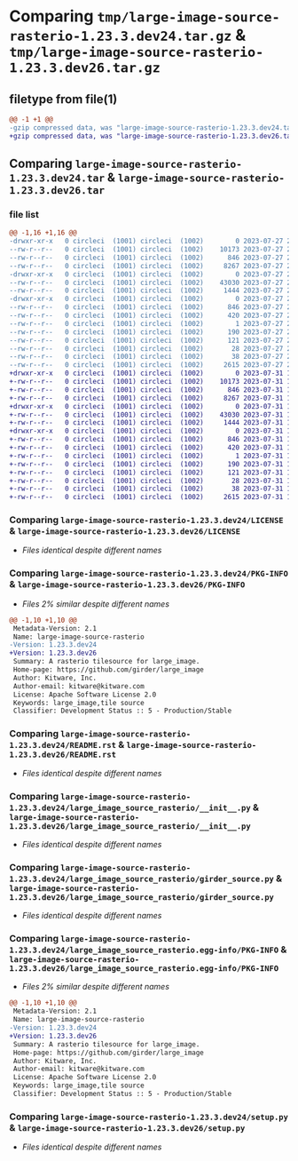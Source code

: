 # Comparing `tmp/large-image-source-rasterio-1.23.3.dev24.tar.gz` & `tmp/large-image-source-rasterio-1.23.3.dev26.tar.gz`

## filetype from file(1)

```diff
@@ -1 +1 @@
-gzip compressed data, was "large-image-source-rasterio-1.23.3.dev24.tar", last modified: Thu Jul 27 21:16:20 2023, max compression
+gzip compressed data, was "large-image-source-rasterio-1.23.3.dev26.tar", last modified: Mon Jul 31 15:03:33 2023, max compression
```

## Comparing `large-image-source-rasterio-1.23.3.dev24.tar` & `large-image-source-rasterio-1.23.3.dev26.tar`

### file list

```diff
@@ -1,16 +1,16 @@
-drwxr-xr-x   0 circleci  (1001) circleci  (1002)        0 2023-07-27 21:16:20.755076 large-image-source-rasterio-1.23.3.dev24/
--rw-r--r--   0 circleci  (1001) circleci  (1002)    10173 2023-07-27 21:16:20.000000 large-image-source-rasterio-1.23.3.dev24/LICENSE
--rw-r--r--   0 circleci  (1001) circleci  (1002)      846 2023-07-27 21:16:20.755076 large-image-source-rasterio-1.23.3.dev24/PKG-INFO
--rw-r--r--   0 circleci  (1001) circleci  (1002)     8267 2023-07-27 21:16:20.000000 large-image-source-rasterio-1.23.3.dev24/README.rst
-drwxr-xr-x   0 circleci  (1001) circleci  (1002)        0 2023-07-27 21:16:20.751076 large-image-source-rasterio-1.23.3.dev24/large_image_source_rasterio/
--rw-r--r--   0 circleci  (1001) circleci  (1002)    43030 2023-07-27 21:14:50.000000 large-image-source-rasterio-1.23.3.dev24/large_image_source_rasterio/__init__.py
--rw-r--r--   0 circleci  (1001) circleci  (1002)     1444 2023-07-27 21:14:50.000000 large-image-source-rasterio-1.23.3.dev24/large_image_source_rasterio/girder_source.py
-drwxr-xr-x   0 circleci  (1001) circleci  (1002)        0 2023-07-27 21:16:20.755076 large-image-source-rasterio-1.23.3.dev24/large_image_source_rasterio.egg-info/
--rw-r--r--   0 circleci  (1001) circleci  (1002)      846 2023-07-27 21:16:20.000000 large-image-source-rasterio-1.23.3.dev24/large_image_source_rasterio.egg-info/PKG-INFO
--rw-r--r--   0 circleci  (1001) circleci  (1002)      420 2023-07-27 21:16:20.000000 large-image-source-rasterio-1.23.3.dev24/large_image_source_rasterio.egg-info/SOURCES.txt
--rw-r--r--   0 circleci  (1001) circleci  (1002)        1 2023-07-27 21:16:20.000000 large-image-source-rasterio-1.23.3.dev24/large_image_source_rasterio.egg-info/dependency_links.txt
--rw-r--r--   0 circleci  (1001) circleci  (1002)      190 2023-07-27 21:16:20.000000 large-image-source-rasterio-1.23.3.dev24/large_image_source_rasterio.egg-info/entry_points.txt
--rw-r--r--   0 circleci  (1001) circleci  (1002)      121 2023-07-27 21:16:20.000000 large-image-source-rasterio-1.23.3.dev24/large_image_source_rasterio.egg-info/requires.txt
--rw-r--r--   0 circleci  (1001) circleci  (1002)       28 2023-07-27 21:16:20.000000 large-image-source-rasterio-1.23.3.dev24/large_image_source_rasterio.egg-info/top_level.txt
--rw-r--r--   0 circleci  (1001) circleci  (1002)       38 2023-07-27 21:16:20.755076 large-image-source-rasterio-1.23.3.dev24/setup.cfg
--rw-r--r--   0 circleci  (1001) circleci  (1002)     2615 2023-07-27 21:14:50.000000 large-image-source-rasterio-1.23.3.dev24/setup.py
+drwxr-xr-x   0 circleci  (1001) circleci  (1002)        0 2023-07-31 15:03:33.744637 large-image-source-rasterio-1.23.3.dev26/
+-rw-r--r--   0 circleci  (1001) circleci  (1002)    10173 2023-07-31 15:03:33.000000 large-image-source-rasterio-1.23.3.dev26/LICENSE
+-rw-r--r--   0 circleci  (1001) circleci  (1002)      846 2023-07-31 15:03:33.740637 large-image-source-rasterio-1.23.3.dev26/PKG-INFO
+-rw-r--r--   0 circleci  (1001) circleci  (1002)     8267 2023-07-31 15:03:33.000000 large-image-source-rasterio-1.23.3.dev26/README.rst
+drwxr-xr-x   0 circleci  (1001) circleci  (1002)        0 2023-07-31 15:03:33.740637 large-image-source-rasterio-1.23.3.dev26/large_image_source_rasterio/
+-rw-r--r--   0 circleci  (1001) circleci  (1002)    43030 2023-07-31 15:02:05.000000 large-image-source-rasterio-1.23.3.dev26/large_image_source_rasterio/__init__.py
+-rw-r--r--   0 circleci  (1001) circleci  (1002)     1444 2023-07-31 15:02:05.000000 large-image-source-rasterio-1.23.3.dev26/large_image_source_rasterio/girder_source.py
+drwxr-xr-x   0 circleci  (1001) circleci  (1002)        0 2023-07-31 15:03:33.740637 large-image-source-rasterio-1.23.3.dev26/large_image_source_rasterio.egg-info/
+-rw-r--r--   0 circleci  (1001) circleci  (1002)      846 2023-07-31 15:03:33.000000 large-image-source-rasterio-1.23.3.dev26/large_image_source_rasterio.egg-info/PKG-INFO
+-rw-r--r--   0 circleci  (1001) circleci  (1002)      420 2023-07-31 15:03:33.000000 large-image-source-rasterio-1.23.3.dev26/large_image_source_rasterio.egg-info/SOURCES.txt
+-rw-r--r--   0 circleci  (1001) circleci  (1002)        1 2023-07-31 15:03:33.000000 large-image-source-rasterio-1.23.3.dev26/large_image_source_rasterio.egg-info/dependency_links.txt
+-rw-r--r--   0 circleci  (1001) circleci  (1002)      190 2023-07-31 15:03:33.000000 large-image-source-rasterio-1.23.3.dev26/large_image_source_rasterio.egg-info/entry_points.txt
+-rw-r--r--   0 circleci  (1001) circleci  (1002)      121 2023-07-31 15:03:33.000000 large-image-source-rasterio-1.23.3.dev26/large_image_source_rasterio.egg-info/requires.txt
+-rw-r--r--   0 circleci  (1001) circleci  (1002)       28 2023-07-31 15:03:33.000000 large-image-source-rasterio-1.23.3.dev26/large_image_source_rasterio.egg-info/top_level.txt
+-rw-r--r--   0 circleci  (1001) circleci  (1002)       38 2023-07-31 15:03:33.744637 large-image-source-rasterio-1.23.3.dev26/setup.cfg
+-rw-r--r--   0 circleci  (1001) circleci  (1002)     2615 2023-07-31 15:02:05.000000 large-image-source-rasterio-1.23.3.dev26/setup.py
```

### Comparing `large-image-source-rasterio-1.23.3.dev24/LICENSE` & `large-image-source-rasterio-1.23.3.dev26/LICENSE`

 * *Files identical despite different names*

### Comparing `large-image-source-rasterio-1.23.3.dev24/PKG-INFO` & `large-image-source-rasterio-1.23.3.dev26/PKG-INFO`

 * *Files 2% similar despite different names*

```diff
@@ -1,10 +1,10 @@
 Metadata-Version: 2.1
 Name: large-image-source-rasterio
-Version: 1.23.3.dev24
+Version: 1.23.3.dev26
 Summary: A rasterio tilesource for large_image.
 Home-page: https://github.com/girder/large_image
 Author: Kitware, Inc.
 Author-email: kitware@kitware.com
 License: Apache Software License 2.0
 Keywords: large_image,tile source
 Classifier: Development Status :: 5 - Production/Stable
```

### Comparing `large-image-source-rasterio-1.23.3.dev24/README.rst` & `large-image-source-rasterio-1.23.3.dev26/README.rst`

 * *Files identical despite different names*

### Comparing `large-image-source-rasterio-1.23.3.dev24/large_image_source_rasterio/__init__.py` & `large-image-source-rasterio-1.23.3.dev26/large_image_source_rasterio/__init__.py`

 * *Files identical despite different names*

### Comparing `large-image-source-rasterio-1.23.3.dev24/large_image_source_rasterio/girder_source.py` & `large-image-source-rasterio-1.23.3.dev26/large_image_source_rasterio/girder_source.py`

 * *Files identical despite different names*

### Comparing `large-image-source-rasterio-1.23.3.dev24/large_image_source_rasterio.egg-info/PKG-INFO` & `large-image-source-rasterio-1.23.3.dev26/large_image_source_rasterio.egg-info/PKG-INFO`

 * *Files 2% similar despite different names*

```diff
@@ -1,10 +1,10 @@
 Metadata-Version: 2.1
 Name: large-image-source-rasterio
-Version: 1.23.3.dev24
+Version: 1.23.3.dev26
 Summary: A rasterio tilesource for large_image.
 Home-page: https://github.com/girder/large_image
 Author: Kitware, Inc.
 Author-email: kitware@kitware.com
 License: Apache Software License 2.0
 Keywords: large_image,tile source
 Classifier: Development Status :: 5 - Production/Stable
```

### Comparing `large-image-source-rasterio-1.23.3.dev24/setup.py` & `large-image-source-rasterio-1.23.3.dev26/setup.py`

 * *Files identical despite different names*

